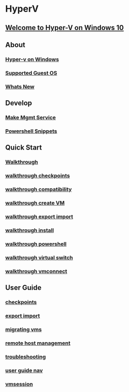 # HyperV

## [Welcome to Hyper-V on Windows 10](windows_welcome1.md)

## About

### [Hyper-v on Windows](about/hyperv_on_windows_new.md)

### [Supported Guest OS](about/supported_guest_os.md)

### [Whats New](about/whats_new.md)

## Develop

### [Make Mgmt Service](develop/make_mgmt_service.md)

### [Powershell Snippets](develop/powershell_snippets.md)

## Quick Start

### [Walkthrough](quick_start/walkthrough.md)

### [walkthrough checkpoints](quick_start/walkthrough_checkpoints.md)

### [walkthrough compatibility](quick_start/walkthrough_compatibility.md)

### [walkthrough create VM](quick_start/walkthrough_create_vm.md)

### [walkthrough export import](quick_start/walkthrough_export_import.md)

### [walkthrough install](quick_start/walkthrough_install.md)

### [walkthrough powershell](quick_start/walkthrough_powershell.md)

### [walkthrough virtual switch](quick_start/walkthrough_virtual_switch.md)

### [walkthrough vmconnect](quick_start/walkthrough_vmconnect.md)

## User Guide

### [checkpoints](user_guide/checkpoints.md)

### [export import](user_guide/export_import.md)

### [migrating vms](user_guide/migrating_vms.md)

### [remote host management](user_guide/remote_host_management.md)

### [troubleshooting](user_guide/troubleshooting.md)

### [user guide nav](user_guide/user_guide_nav.md)

### [vmsession](user_guide/vmsession.md)


<!--HONumber=Jan16_HO2-->
